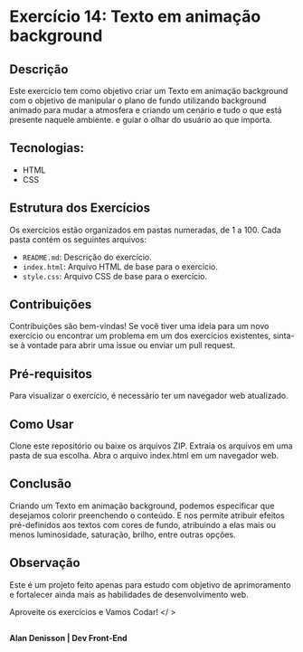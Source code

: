 # Exercício 14: Texto em animação background

## Descrição
Este exercício tem como objetivo criar um Texto em animação background com o objetivo de manipular o plano de fundo utilizando 
background animado para mudar a atmosfera e criando um cenário e tudo o que está presente naquele ambiente.
e guiar o olhar do usuário ao que importa.

## Tecnologias: 
- HTML
- CSS

## Estrutura dos Exercícios
Os exercícios estão organizados em pastas numeradas, de 1 a 100. 
Cada pasta contém os seguintes arquivos:

- `README.md`: Descrição do exercício.
- `index.html`: Arquivo HTML de base para o exercício.
- `style.css`: Arquivo CSS de base para o exercício.

## Contribuições

Contribuições são bem-vindas! Se você tiver uma ideia para um novo exercício ou encontrar um problema em um dos exercícios existentes, sinta-se à vontade para abrir 
uma issue ou enviar um pull request.



## Pré-requisitos
Para visualizar o exercício, é necessário ter um navegador web atualizado.

## Como Usar
Clone este repositório ou baixe os arquivos ZIP.
Extraia os arquivos em uma pasta de sua escolha.
Abra o arquivo index.html em um navegador web.


## Conclusão
Criando um Texto em animação background, podemos especificar que desejamos colorir preenchendo o conteúdo.
E nos permite atribuir efeitos pré-definidos aos textos com cores de fundo, atribuindo a elas mais ou menos luminosidade, saturação, brilho, entre outras opções.


## Observação

Este é um projeto feito apenas para estudo com objetivo de aprimoramento e fortalecer ainda mais as habilidades de desenvolvimento web.

Aproveite os exercícios e Vamos Codar! </ >

##
**Alan Denisson | Dev Front-End**